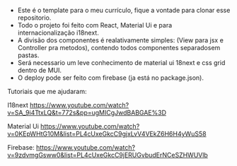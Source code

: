 - Este é o template para o meu currículo, fique a vontade para clonar esse repositorio.
- Todo o projeto foi feito com React, Material Ui e para internacionalização i18next.
- A divisão dos componentes é realativamente simples: (View para jsx e Controller pra metodos), contendo todos componentes separadosem pastas.
- Será necessario um leve conhecimento de material ui 18next e css grid dentro de MUI.
- O deploy pode ser feito com firebase (ja está no package.json).

Tutoriais que me ajudaram:

I18next
https://www.youtube.com/watch?v=SA_9i4TtxLQ&t=772s&pp=ugMICgJwdBABGAE%3D

Material Ui
https://www.youtube.com/watch?v=0KEpWHtG10M&list=PL4cUxeGkcC9gjxLvV4VEkZ6H6H4yWuS58

Firebase:
https://www.youtube.com/watch?v=9zdvmgGsww0&list=PL4cUxeGkcC9jERUGvbudErNCeSZHWUVlb